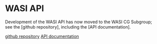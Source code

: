 # WASI API

Development of the WASI API has now moved to the WASI CG Subgroup; see
the [github repository], including the [API documentation].

[github repository](https://github.com/WebAssembly/WASI/)
[API documentation](https://github.com/WebAssembly/WASI/blob/master/phases/snapshot/docs.md)
